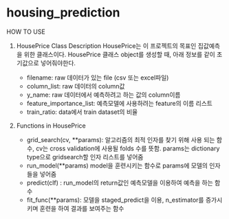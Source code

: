 # housing_prediction
HOW TO USE

1. HousePrice Class Description
    HousePrice는 이 프로젝트의 목표인 집값예측을 위한 클래스이다.
    HousePrice 클래스 object를 생성할 때, 아래 정보를 같이 초기값으로 넣어줘야한다.
    - filename: raw 데이터가 있는 file (csv 또는 excel파일)
    - column_list: raw 데이터의 column값
    - y_name: raw 데이터에서 예측하려고 하는 값의 column이름
    - feature_importance_list: 예측모델에 사용하려는 feature의 이름 리스트
    - train_ratio: data에서 train dataset의 비율

2. Functions in HousePrice
    - grid_search(cv, **params): 알고리즘의 최적 인자를 찾기 위해 사용 되는 함수, cv는 cross validation에 사용될 folds 수를 뜻함.
    params는 dictionary type으로 gridsearch할 인자 리스트를 넣어줌
    - run_model(**params)
    model을 훈련시키는 함수로 params에 모델의 인자들을 넣어줌
    - predict(clf) : run_model의 return값인 예측모델을 이용하여 예측을 하는 함수
    - fit_func(**params): 모델을 staged_predict을 이용, n_estimator를 증가시키며 훈련을 하여 결과를 보여주는 함수